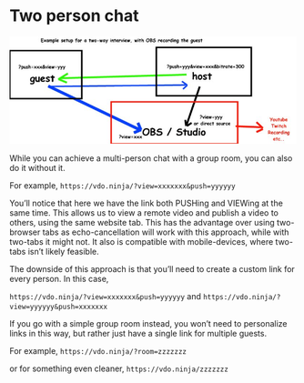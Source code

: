 # Two person chat

![](<../../.gitbook/assets/image (7).png>)

While you can achieve a multi-person chat with a group room, you can also do it without it.

For example, `https://vdo.ninja/?view=xxxxxxx&push=yyyyyy`

You’ll notice that here we have the link both PUSHing and VIEWing at the same time. This allows us to view a remote video and publish a video to others, using the same website tab. This has the advantage over using two-browser tabs as echo-cancellation will work with this approach, while with two-tabs it might not. It also is compatible with mobile-devices, where two-tabs isn’t likely feasible.

The downside of this approach is that you’ll need to create a custom link for every person. In this case,

`https://vdo.ninja/?view=xxxxxxx&push=yyyyyy` and `https://vdo.ninja/?view=yyyyyy&push=xxxxxxx`

If you go with a simple group room instead, you won’t need to personalize links in this way, but rather just have a single link for multiple guests.

For example, `https://vdo.ninja/?room=zzzzzzz`

or for something even cleaner, `https://vdo.ninja/zzzzzzz`
